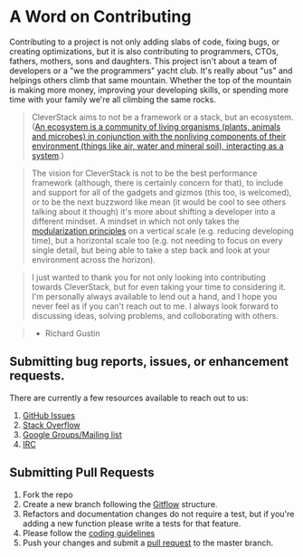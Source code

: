 # A Word on Contributing

Contributing to a project is not only adding slabs of code, fixing bugs, or creating optimizations, but it is also contributing to programmers, CTOs, fathers, mothers, sons and daughters. This project isn't about a team of developers or a "we the programmers" yacht club. It's really about "us" and helpings others climb that same mountain. Whether the top of the mountain is making more money, improving your developing skills, or spending more time with your family we're all climbing the same rocks.

> CleverStack aims to not be a framework or a stack, but an ecosystem. ([An ecosystem is a community of living organisms (plants, animals and microbes) in conjunction with the nonliving components of their environment (things like air, water and mineral soil), interacting as a system](http://en.wikipedia.org/wiki/Ecosystem).)

> The vision for CleverStack is not to be the best performance framework (although, there is certainly concern for that), to include and support for all of the gadgets and gizmos (this too, is welcomed), or to be the next buzzword like mean (it would be cool to see others talking about it though) it's more about shifting a developer into a different mindset. A mindset in which not only takes the [modularization principles](http://en.wikipedia.org/wiki/Modular_programming) on a vertical scale (e.g. reducing developing time), but a horizontal scale too (e.g. not needing to focus on every single detail, but being able to take a step back and look at your environment across the horizon).

> I just wanted to thank you for not only looking into contributing towards CleverStack, but for even taking your time to considering it. I'm personally always available to lend out a hand, and I hope you never feel as if you can't reach out to me. I always look forward to discussing ideas, solving problems, and colloborating with others.

> - Richard Gustin

## Submitting bug reports, issues, or enhancement requests.

There are currently a few resources available to reach out to us:

1. [GitHub Issues](https://github.com/CleverStack/clever-orm/issues)
2. [Stack Overflow](http://stackoverflow.com/questions/tagged/cleverstack)
3. [Google Groups/Mailing list](https://groups.google.com/forum/#!forum/clever-stack)
4. [IRC](http://webchat.freenode.net/?randomnick=1&channels=%23cleverstack&uio=d4)

## Submitting Pull Requests

1. Fork the repo
2. Create a new branch following the [Gitflow](https://www.atlassian.com/git/workflows#!workflow-gitflow) structure.
3. Refactors and documentation changes do not require a test, but if you're adding a new function please write a tests for that feature.
4. Please follow the [coding guidelines](https://github.com/CleverStack/clever-orm/blob/master/.jshintrc)
5. Push your changes and submit a [pull request](https://github.com/CleverStack/clever-orm/compare/) to the master branch.
